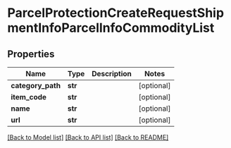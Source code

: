 # ParcelProtectionCreateRequestShipmentInfoParcelInfoCommodityList

## Properties
Name | Type | Description | Notes
------------ | ------------- | ------------- | -------------
**category_path** | **str** |  | [optional] 
**item_code** | **str** |  | [optional] 
**name** | **str** |  | [optional] 
**url** | **str** |  | [optional] 

[[Back to Model list]](../README.md#documentation-for-models) [[Back to API list]](../README.md#documentation-for-api-endpoints) [[Back to README]](../README.md)


